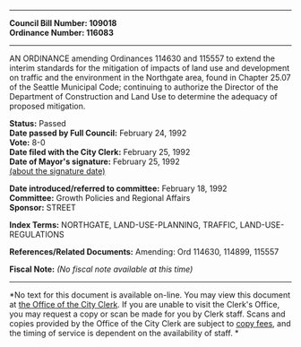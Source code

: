 * * * * *  
  
**Council Bill Number: [](#h0)[](#h2)109018**   
**Ordinance Number: 116083**  
  
* * * * *  
  
AN ORDINANCE amending Ordinances 114630 and 115557 to extend the interim standards for the mitigation of impacts of land use and development on traffic and the environment in the Northgate area, found in Chapter 25.07 of the Seattle Municipal Code; continuing to authorize the Director of the Department of Construction and Land Use to determine the adequacy of proposed mitigation.  
  
**Status:** Passed   
**Date passed by Full Council:** February 24, 1992   
**Vote:** 8-0   
**Date filed with the City Clerk:** February 25, 1992   
**Date of Mayor's signature:** February 25, 1992   
[(about the signature date)](/~public/approvaldate.htm)   
  
  
**Date introduced/referred to committee:** February 18, 1992   
**Committee:** Growth Policies and Regional Affairs   
**Sponsor:** STREET   
  
**Index Terms:** NORTHGATE, LAND-USE-PLANNING, TRAFFIC, LAND-USE-REGULATIONS  
  
**References/Related Documents:** Amending: Ord 114630, 114899, 115557  
  
**Fiscal Note:** *(No fiscal note available at this time)*  
  
* * * * *  
  
*No text for this document is available on-line. You may view this document at [the Office of the City Clerk](http://www.seattle.gov/leg/clerk/contactUs.htm). If you are unable to visit the Clerk's Office, you may request a copy or scan be made for you by Clerk staff. Scans and copies provided by the Office of the City Clerk are subject to [copy fees](http://clerk.seattle.gov/~public/clerkfees.htm), and the timing of service is dependent on the availability of staff. *  
  
  
